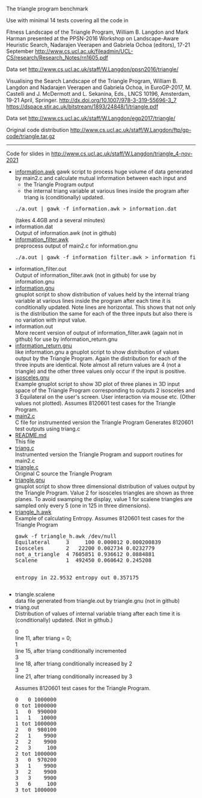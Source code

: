 The triangle program benchmark

Use with minimal 14 tests covering all the code in

Fitness Landscape of the Triangle Program,
William B. Langdon and Mark Harman 
presented at the PPSN-2016 Workshop on Landscape-Aware Heuristic Search,
Nadarajen Veerapen and Gabriela Ochoa (editors), 17-21 September
http://www.cs.ucl.ac.uk/fileadmin/UCL-CS/research/Research_Notes/rn1605.pdf

Data set http://www.cs.ucl.ac.uk/staff/W.Langdon/ppsn2016/triangle/


Visualising the Search Landscape of the Triangle Program,
William B. Langdon and Nadarajen Veerapen and Gabriela Ochoa, in
EuroGP-2017, M. Castelli and J. McDermott and L. Sekanina, Eds.,
LNCS 10196, Amsterdam, 19-21 April, Springer. 
http://dx.doi.org/10.1007/978-3-319-55696-3_7
https://dspace.stir.ac.uk/bitstream/1893/24848/1/triangle.pdf

Data set http://www.cs.ucl.ac.uk/staff/W.Langdon/egp2017/triangle/

Original code distribution http://www.cs.ucl.ac.uk/staff/W.Langdon/ftp/gp-code/triangle.tar.gz

<p>
<hr>
<P>
Code for slides in 
<a href="http://www.cs.ucl.ac.uk/staff/W.Langdon/triangle_4-nov-2021">
http://www.cs.ucl.ac.uk/staff/W.Langdon/triangle_4-nov-2021</a>
<UL>
<li><a href="information.awk">information.awk</a>
gawk script to process huge volume of data generated by main2.c
and calculate mutual information between each input and
<UL>
<li>the Triangle Program output
<li>the internal triang variable at various lines inside the program
after triang is (conditionally) updated.
</UL>
<pre>
./a.out | gawk -f information.awk > information.dat
</pre>(takes 4.4GB and a several minutes)

<li>information.dat
<br>
Output of information.awk (not in github)

<li><a href="information_filter.awk">information_filter.awk</a>
<br>preprocess output of main2.c for information.gnu
<pre>
./a.out | gawk -f information_filter.awk > information_filter.out
</pre>

<li>information_filter.out
<br>
Output of information_filter.awk (not in github) for use by information.gnu

<li><a href="information.gnu">information.gnu</a>
<br>gnuplot script to show distribution of values held by
the internal triang variable at various lines inside the program
after each time it is conditionally updated.
Note lines are horizontal. 
This shows that not only is
the distribution the same for each of the three inputs
but also there is
no variation with input value.

<li>information.out
<br>
More recent version of output of information_filter.awk 
(again not in github) for use by information_return.gnu

<li><a href="information_return.gnu">information_return.gnu</a>
<br>like information.gnu
a gnuplot script to show distribution of values output by
the Triangle Program.
Again the distribution for each of the three inputs are
identical.
Note almost all return values are 4 (not a triangle)
and the other three values only occur if the input is positive.


<li><a href="isosceles.gnu">isosceles.gnu</a>
<br>Example gnuplot script to show 3D plot of three planes in 3D input space of
the Triangle Program corresponding to outputs
2 isosceles and 3 Equilateral
on the user's screen.
User interaction via mouse etc.
(Other values not plotted).
Assumes 8120601 test cases for the Triangle Program.

<li><a href="main2.c">main2.c</a>
<br>C file for instrumented version the Triangle Program
Generates 8120601 test outputs using triang.c

<!-- li main.c not uploaded to reduce confusion with main2.c
Tiny test hardness to run the Triangle Program in triangle.c
for all input values between -100 and +100
(total 8120601 test cases) !-->

<li><a href="README.md">README.md</a>
<br>This file

<li><a href="triang.c">triang.c</a>
<br>Instrumented version the Triangle Program and support routines for main2.c

<li><a href="triangle.c">triangle.c</a>
<br>Original C source the Triangle Program

<li><a href="triangle.gnu">triangle.gnu</a>
<br>gnuplot script to show three dimensional
distribution of values output by the Triangle Program.
Value 2 for isosceles triangles are shown as three planes.
To avoid swamping the display, value 1 for scalene triangles are 
sampled only every 5 (one in 125 in three dimensions).

<li><a href="triangle_h.awk">triangle_h.awk</a>
<br>Example of calculating Entropy.
Assumes 8120601 test cases for the Triangle Program
<pre>
gawk -f triangle_h.awk /dev/null
Equilateral     3     100 0.000012 0.000200839
Isosceles       2   22200 0.002734 0.0232779
not_a_triangle  4 7605851 0.936612 0.0884881
Scalene         1  492450 0.060642 0.245208

entropy in 22.9532     entropy out 0.357175</pre>

<li>triangle.scalene
<br>data file generated from triangle.out by triangle.gnu
(not in github)

<li>triang.out
<br>Distribution of values of internal variable triang
after each time it is (conditionally) updated.
(Not in github.)
<dl>
<dt>0</dt>line 11, after triang = 0;
<dt>1</dt>line 15, after triang conditionally incremented
<dt>3</dt>line 18, after triang conditionally increased by 2
<dt>3</dt>line 21, after triang conditionally increased by 3
</dl>
Assumes 8120601 test cases for the Triangle Program.
<pre>
0   0 1000000
0 tot 1000000
1   0  990000
1   1   10000
1 tot 1000000
2   0  980100
2   1    9900
2   2    9900
2   3     100
2 tot 1000000
3   0  970200
3   1    9900
3   2    9900
3   3    9900
3   6     100
3 tot 1000000
</pre>
</ul>
